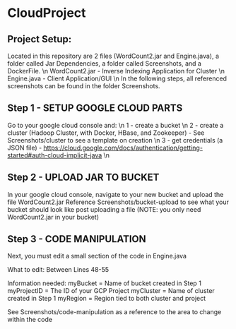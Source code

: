# CloudProject

## Project Setup:
Located in this repository are 2 files (WordCount2.jar and Engine.java), a folder called Jar Dependencies, a folder called Screenshots, and a DockerFile.
\n
WordCount2.jar - Inverse Indexing Application for Cluster \n
Engine.java - Client Application/GUI
\n
In the following steps, all referenced screenshots can be found in the folder Screenshots.

## Step 1 - SETUP GOOGLE CLOUD PARTS
Go to your google cloud console and: \n
1 - create a bucket \n
2 - create a cluster (Hadoop Cluster, with Docker, HBase, and Zookeeper) - See Screenshots/cluster to see a template on creation \n
3 - get credentials (a JSON file) - https://cloud.google.com/docs/authentication/getting-started#auth-cloud-implicit-java \n

## Step 2 - UPLOAD JAR TO BUCKET
In your google cloud console, navigate to your new bucket and upload the file WordCount2.jar
Reference Screenshots/bucket-upload to see what your bucket should look like post uploading a file (NOTE: you only need WordCount2.jar in your bucket)

## Step 3 - CODE MANIPULATION
Next, you must edit a small section of the code in Engine.java

What to edit:
Between Lines 48-55

Information needed: 
myBucket = Name of bucket created in Step 1
myProjectID = The ID of your GCP Project
myCluster = Name of cluster created in Step 1
myRegion = Region tied to both cluster and project 

See Screenshots/code-manipulation as a reference to the area to change within the code
